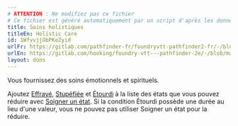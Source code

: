 ```yaml
---
# ATTENTION : Ne modifiez pas ce fichier
# Ce fichier est généré automatiquement par un script d'après les données du module Foundry VTT officiel et de sa traduction
title: Soins holistiques
titleEn: Holistic Care
id: 1WfvvjjObPKeZyid
urlFr: https://gitlab.com/pathfinder-fr/foundryvtt-pathfinder2-fr/-/blob/master/data/feats/1WfvvjjObPKeZyid.htm
urlEn: https://gitlab.com/hooking/foundry-vtt---pathfinder-2e/-/blob/master/packs/data/feats.db/holistic-care.json
layout: dons
---
```

Vous fournissez des soins émotionnels et spirituels.

Ajoutez [Effrayé](../conditions/effrayé.html), [Stupéfiée](../conditions/stupéfié.html) et [Étourdi](../conditions/étourdi.html) à la liste des états que vous pouvez réduire avec [Soigner un état](soigner-un-état.html). Si la condition Étourdi possède une durée au lieu d'une valeur, vous ne pouvez pas utiliser Soigner un état pour la réduire.
